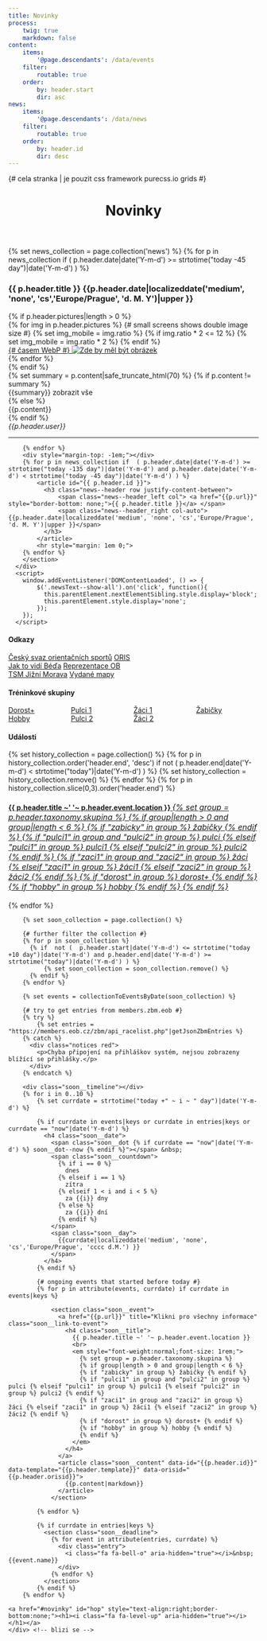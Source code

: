```yaml
---
title: Novinky
process:
    twig: true
    markdown: false
content:
    items:
        '@page.descendants': /data/events
    filter:
        routable: true
    order:
        by: header.start
        dir: asc
news:
    items:
        '@page.descendants': /data/news
    filter:
        routable: true
    order:
        by: header.id
        dir: desc
---
```


<div class="row no-gutters" style="height:100%"> {# cela stranka | je pouzit css framework purecss.io grids #}
 
  <div id="novinky" class="col-md-8"> <!-- plan + novinky vlevo -->
      <div class="inner">
        <header id="header">
            <h1>Novinky
              <a href="#right_box" id="hip" style="text-align:right;border-bottom:none;"><span style="float: right;"><i class="fa fa-level-down" aria-hidden="true"></i></span></a>
            </h1>
        </header>
        <section>
        {% set news_collection = page.collection('news') %}
        {% for p in news_collection if  ( p.header.date|date('Y-m-d') >= strtotime("today -45 day")|date('Y-m-d') ) %}
            <article id="{{ p.header.id }}">
              <h3 class="news--header row justify-content-between">
                  <span class="news--header_left col"> {{ p.header.title }} </span> 
                  <span class="news--header_right col-auto"> {{p.header.date|localizeddate('medium', 'none', 'cs','Europe/Prague', 'd. M. Y')|upper }}</span>
              </h3>
              {% if p.header.pictures|length > 0 %}
              <div class="row newsPictures">
                  {% for img in p.header.pictures %}
                    {# small screens shows double image size #}
                    {% set img_mobile = img.ratio %}
                    {% if img.ratio * 2 <= 12  %}
                      {% set img_mobile = img.ratio * 2 %}
                    {% endif %}
                    <div class="newsIMG col-md-{{img.ratio}} col-{{img_mobile}}" data-name="{{img.name}}" data-ratio="{{ img.ratio }}">
                      <a href="/data/news/{{p.header.date|slice(0,4)}}/{{p.header.id}}/img/{{img.name}}" target="_blank" title="Zobrazit originální obrázek">
                        <picture>
                          {# časem WebP #}
                          <img src="/data/news/{{p.header.date|slice(0,4)}}/{{p.header.id}}/img/{{img.name}}_preview.jpg" alt="Zde by měl být obrázek">
                        </picture>
                      </a>
                    </div>
                  {% endfor %}
              </div>
              {% endif %}
              <section class="newsText">
                  {% set summary = p.content|safe_truncate_html(70) %}
                  {% if p.content != summary %}
                    <div class="newsText--summary">{{summary}} <span class="newsText--show-all" style="cursor:pointer" title="Kliknutím zobrazíte celou novinku">zobrazit vše</span></div>
                    <div class="newsText--content" style="display:none;">{{p.content}}</div>
                  {% else %}
                    <div class="newsText--content">{{p.content}}</div>
                  {% endif %}
                <div class="newsText--footer row justify-content-between no-gutters">
                  <div class="author col-auto"><em>{{p.header.user}}</em></div>
                  <!-- <a class="comment-count col-auto" href="{{p.url ~ "#commento"}}"> <i class="fa fa-comments-o" aria-hidden="true"></i></a> -->
                </div> 
              </section>
            </article>
            <hr>

        {% endfor %}
        <div style="margin-top: -1em;"></div>
        {% for p in news_collection if  ( p.header.date|date('Y-m-d') >= strtotime("today -135 day")|date('Y-m-d') and p.header.date|date('Y-m-d') < strtotime("today -45 day")|date('Y-m-d') ) %}
            <article id="{{ p.header.id }}">
              <h3 class="news--header row justify-content-between">
                  <span class="news--header_left col"> <a href="{{p.url}}" style="border-bottom: none;">{{ p.header.title }}</a> </span> 
                  <span class="news--header_right col-auto"> {{p.header.date|localizeddate('medium', 'none', 'cs','Europe/Prague', 'd. M. Y')|upper }}</span>
              </h3>
            </article>
            <hr style="margin: 1em 0;">
        {% endfor %}
        </section>
      </div>      
      <script>
        window.addEventListener('DOMContentLoaded', () => {
            $('.newsText--show-all').on('click', function(){
              this.parentElement.nextElementSibling.style.display='block';
              this.parentElement.style.display='none';
            });
        });  
      </script>
  </div> <!--  novinky -->

  <div id="right_box" class="col-md-4">
    <div>
      <h4>Odkazy</h4>
        <a class="home__link" href="https://www.orientacnisporty.cz/">Český&nbsp;svaz&nbsp;orientačních&nbsp;sportů</a>
        <a class="home__link" href="https://oris.orientacnisporty.cz/">ORIS</a> </br>
        <a class="home__link" href="http://www.lpu.cz/beda/">Jak&nbsp;to&nbsp;vidí&nbsp;Béďa</a> 
        <a class="home__link" href="https://reprezentace.orientacnibeh.cz/">Reprezentace&nbsp;OB</a> </br>
        <a class="home__link" href="https://tsm.zabiny.club">TSM&nbsp;Jižní&nbsp;Morava</a>
        <a class="home__link" href="https://mapy.orientacnisporty.cz/cs/clubs/zbm">Vydané&nbsp;mapy</a>
    </div>
    <div>    
      <h4>Tréninkové skupiny</h4>
      <div id="home__groups" style="display:flex;">
          <div style="flex:1;">
            <a href="/skupiny/dorost" class="home__groups-text">Dorost+</a> <br>
            <a href="/skupiny/hobby" class="home__groups-text">Hobby</a>
          </div>
          <div style="flex:1;">
            <a href="/skupiny/pulci1" class="home__groups-text">Pulci&nbsp;1</a> <br>
            <a href="/skupiny/pulci2" class="home__groups-text">Pulci&nbsp;2</a>
          </div>
          <div style="flex:1;">
            <a href="/skupiny/zaci1" class="home__groups-text">Žáci&nbsp;1</a> <br>
            <a href="/skupiny/zaci2" class="home__groups-text">Žáci&nbsp;2</a>
          </div>
          <div style="flex:1;">
            <a href="/skupiny/zabicky" class="home__groups-text">Žabičky</a>
          </div>
        </div>
    </div>
    <div>
      <h4>Události</h4>
      <div class="soon__history">
        <div class="history__timeline"></div>
        {% set history_collection = page.collection() %}
        {% for p in history_collection.order('header.end', 'desc') if not ( p.header.end|date('Y-m-d') < strtotime("today")|date('Y-m-d') ) %}
            {% set history_collection = history_collection.remove() %}
        {% endfor %}
        {% for p in history_collection.slice(0,3).order('header.end') %}
          <section class="history__event">
            <a href="{{p.url}}" title="Klikni pro všechny informace"  class="history__link-to-event">
              <h4 class="history__title">
                {{ p.header.title ~' '~ p.header.event.location }} 
                <em style="font-weight:normal;font-size: 1rem;">
                  {% set group = p.header.taxonomy.skupina %}
                  {% if group|length > 0 and group|length < 6 %}
                  {% if "zabicky" in group %} žabičky {% endif %} 
                  {% if "pulci1" in group and "pulci2" in group %} pulci {% elseif "pulci1" in group %} pulci1 {% elseif "pulci2" in group %} pulci2 {% endif %} 
                  {% if "zaci1" in group and "zaci2" in group %} žáci {% elseif "zaci1" in group %} žáci1 {% elseif "zaci2" in group %} žáci2 {% endif %} 
                  {% if "dorost" in group %} dorost+ {% endif %}
                  {% if "hobby" in group %} hobby {% endif %}
                  {% endif %}
                </em>
              </h4>
            </a>
            <article class="soon__content" data-orisid="{{p.header.orisid}}" data-history="true"></article>
          </section>
        {% endfor %}
      </div>
        
        {% set soon_collection = page.collection() %}
  
        {# further filter the collection #}
        {% for p in soon_collection %}
          {% if  not (  p.header.start|date('Y-m-d') <= strtotime("today +10 day")|date('Y-m-d') and p.header.end|date('Y-m-d') >= strtotime("today")|date('Y-m-d') ) %}
              {% set soon_collection = soon_collection.remove() %}
          {% endif %}
        {% endfor %}
         
        {% set events = collectionToEventsByDate(soon_collection) %}
        
        {# try to get entries from members.zbm.eob #}
        {% try %}
            {% set entries = "https://members.eob.cz/zbm/api_racelist.php"|getJsonZbmEntries %}
        {% catch %}
          <div class="notices red">
            <p>Chyba připojení na přihláškov systém, nejsou zobrazeny blížící se přihlášky.</p>
          </div>
        {% endcatch %}
  
        <div class="soon__timeline"></div>
        {% for i in 0..10 %}
            {% set currdate = strtotime("today +" ~ i ~ " day")|date('Y-m-d') %}
  
            {% if currdate in events|keys or currdate in entries|keys or currdate == "now"|date('Y-m-d') %}
              <h4 class="soon__date">
                <span class="soon__dot {% if currdate == "now"|date('Y-m-d') %} soon__dot--now {% endif %}"></span> &nbsp;      
                <span class="soon__countdown">
                  {% if i == 0 %}
                    dnes
                  {% elseif i == 1 %}
                    zítra
                  {% elseif 1 < i and i < 5 %}
                    za {{i}} dny
                  {% else %}
                    za {{i}} dní
                  {% endif %}
                </span>
                <span class="soon__day"> 
                  {{currdate|localizeddate('medium', 'none', 'cs','Europe/Prague', 'cccc d.M.') }}
                </span>
              </h4>
            {% endif %}
            
            {# ongoing events that started before today #}
            {% for p in attribute(events, currdate) if currdate in events|keys %}      
                
                <section class="soon__event">
                  <a href="{{p.url}}" title="Klikni pro všechny informace"  class="soon__link-to-event">
                    <h4 class="soon__title">
                      {{ p.header.title ~' '~ p.header.event.location }} 
                      <br>
                      <em style="font-weight:normal;font-size: 1rem;">
                        {% set group = p.header.taxonomy.skupina %}
                        {% if group|length > 0 and group|length < 6 %}
                        {% if "zabicky" in group %} žabičky {% endif %} 
                        {% if "pulci1" in group and "pulci2" in group %} pulci {% elseif "pulci1" in group %} pulci1 {% elseif "pulci2" in group %} pulci2 {% endif %} 
                        {% if "zaci1" in group and "zaci2" in group %} žáci {% elseif "zaci1" in group %} žáci1 {% elseif "zaci2" in group %} žáci2 {% endif %} 
                        {% if "dorost" in group %} dorost+ {% endif %}
                        {% if "hobby" in group %} hobby {% endif %}
                        {% endif %}
                      </em>
                    </h4>
                  </a>
                  <article class="soon__content" data-id="{{p.header.id}}" data-template="{{p.header.template}}" data-orisid="{{p.header.orisid}}">
                    {{p.content|markdown}}
                  </article>
                </section>
                
            {% endfor %}
  
            {% if currdate in entries|keys %}
              <section class="soon__deadline">
                {% for event in attribute(entries, currdate) %}
                  <div class="entry">
                    <i class="fa fa-bell-o" aria-hidden="true"></i>&nbsp; {{event.name}}
                  </div>
                {% endfor %}
              </section>
            {% endif %}
        {% endfor %}
  
    <a href="#novinky" id="hop" style="text-align:right;border-bottom:none;"><h1><i class="fa fa-level-up" aria-hidden="true"></i></h1></a>
    </div> <!-- blizi se -->

  </div>
  

</div> <!-- uzavira celou stranku , pure-g -->
<script>
Array.from(document.querySelectorAll(".soon__content")).forEach((content) => {
  let orisid = content.dataset.orisid;
  let isHistory = content.dataset.history == "true";
  if(orisid) {
    url = 'https://cors.zabiny.club/https://oris.orientacnisporty.cz/API/?format=json&method=getEventStartLists&eventid=' + orisid;
    fetch(url, {headers:{'Content-Type': 'application/json'}})
      .then(response => response.json())
      .then(function(oris){
        if(oris.Data.constructor === Object && !isHistory){
          span = document.createElement('span');
          span.innerHTML = `<a class="external-link" href='https://oris.orientacnisporty.cz/Startovka?id=${orisid}' target="_blank">startovky</a>`;
          content.append(span);
        }  
        url = 'https://cors.zabiny.club/https://oris.orientacnisporty.cz/API/?format=json&method=getEventResults&eventid=' + orisid;
        fetch(url, {headers:{'Content-Type': 'application/json'}})
          .then(response => response.json())
          .then(function(oris){
            if(oris.Data.constructor === Object){
              span = document.createElement('span');
              span.innerHTML = `<a class="external-link" href='https://oris.orientacnisporty.cz/Vysledky?id=${orisid}' target="_blank">výsledky</a>`;
              content.append(span);
            }          
          }
        )        
      }
    )
  }
});
</script>
